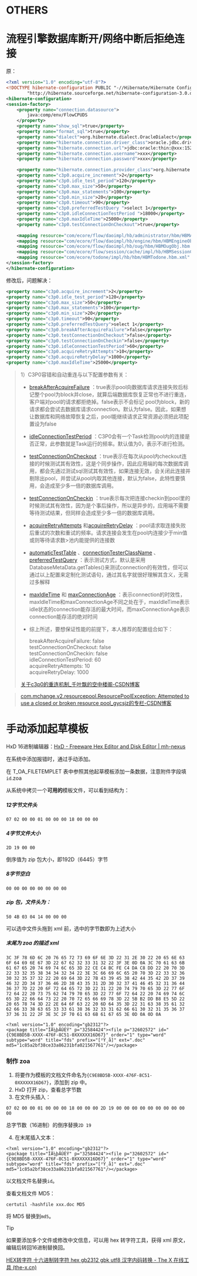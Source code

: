 # OTHERS



# 流程引擎数据库断开/网络中断后拒绝连接

原：

```xml
<?xml version="1.0" encoding="utf-8"?>
<!DOCTYPE hibernate-configuration PUBLIC "-//Hibernate/Hibernate Configuration DTD 3.0//EN"
        "http://hibernate.sourceforge.net/hibernate-configuration-3.0.dtd">
<hibernate-configuration>
<session-factory>
	<property name="connection.datasource">
		java:comp/env/FlowCPUDS
	</property>
	<property name="show_sql">true</property>
	<property name="format_sql">true</property> 	
	<property name="dialect">org.hibernate.dialect.OracleDialect</property>
	<property name="hibernate.connection.driver_class">oracle.jdbc.driver.OracleDriver </property>
    <property name="hibernate.connection.url">jdbc:oracle:thin:@xxx:1521/ORCL</property>
    <property name="hibernate.connection.username">xxx</property>
	<property name="hibernate.connection.password">xxx</property>
	
	<property name="hibernate.connection.provider_class">org.hibernate.connection.C3P0ConnectionProvider</property>
	<property name="c3p0.acquire_increment">2</property>
	<property name="c3p0.idle_test_period">120</property>
	<property name="c3p0.max_size">50</property>
	<property name="c3p0.max_statements">100</property>
	<property name="c3p0.min_size">20</property>
	<property name="c3p0.timeout">90</property>
	<property name="c3p0.preferredTestQuery ">select 1</property>
	<property name="c3p0.idleConnectionTestPeriod ">18000</property>
	<property name="c3p0.maxIdleTime">25000</property>
	<property name="c3p0.testConnectionOnCheckout">true</property>
	
	<mapping resource="com/ecore/flow/daoimpl/hb/administrator/hbm/HBMAdmObj.hbm.xml"/>
	<mapping resource="com/ecore/flow/daoimpl/hb/engine/hbm/HBMEngineObj.hbm.xml"/>
	<mapping resource="com/ecore/flow/daoimpl/hb/oug/hbm/HBMOugObj.hbm.xml"/>
	<mapping resource="com/ecore/flow/session/cache/impl/hb/HBMSessionCache.hbm.xml"/>
	<mapping resource="com/ecore/todone/impl/hb/hbm/HBMTodone.hbm.xml" />
</session-factory>
</hibernate-configuration>
```

修改后，问题解决：

```xml
<property name="c3p0.acquire_increment">2</property>
<property name="c3p0.idle_test_period">120</property>
<property name="c3p0.max_size">50</property>
<property name="c3p0.max_statements">100</property>
<property name="c3p0.min_size">20</property>
<property name="c3p0.timeout">90</property>
<property name="c3p0.preferredTestQuery">select 1</property>
<property name="c3p0.breakAfterAcquireFailure">false</property>
<property name="c3p0.testConnectionOnCheckout">false</property>
<property name="c3p0.testConnectionOnCheckin">false</property>
<property name="c3p0.idleConnectionTestPeriod">60</property>
<property name="c3p0.acquireRetryAttempts">10</property>
<property name="c3p0.acquireRetryDelay">1000</property>
<property name="c3p0.maxIdleTime">25000</property>
```

> 1）C3P0容错和自动重连与以下配置参数有关：
>
> - [breakAfterAcquireFailure](http://www.mchange.com/projects/c3p0/index.html#breakAfterAcquireFailure) ：true表示pool向数据库请求连接失败后标记整个pool为block并close，就算后端数据库恢复正常也不进行重连，客户端对pool的请求都拒绝掉。false表示不会标记 pool为block，新的请求都会尝试去数据库请求connection。默认为false。因此，如果想让数据库和网络故障恢复之后，pool能继续请求正常资源必须把此项配置设为false
>
> - [idleConnectionTestPeriod](http://www.mchange.com/projects/c3p0/index.html#idleConnectionTestPeriod) ：C3P0会有一个Task检测pool内的连接是否正常，此参数就是Task运行的频率。默认值为0，表示不进行检测。
>
> - [testConnectionOnCheckout](http://www.mchange.com/projects/c3p0/index.html#testConnectionOnCheckout) ：true表示在每次从pool内checkout连接的时候测试其有效性，这是个同步操作，因此应用端的每次数据库调用，都会先通过测试sql测试其有效性，如果连接无效，会关闭此连接并剔除出pool，并尝试从pool内取其他连接，默认为false，此特性要慎用，会造成至少多一倍的数据库调用。
>
> - [testConnectionOnCheckin](http://www.mchange.com/projects/c3p0/index.html#testConnectionOnCheckin) ：true表示每次把连接checkin到pool里的时候测试其有效性，因为是个事后操作，所以是异步的，应用端不需要等待测试结果，但同样会造成至少多一倍的数据库调用。
>
> - [acquireRetryAttempts](http://www.mchange.com/projects/c3p0/index.html#acquireRetryAttempts) 和[acquireRetryDelay](http://www.mchange.com/projects/c3p0/index.html#acquireRetryDelay) ：pool请求取连接失败后重试的次数和重试的频率。请求连接会发生在pool内连接少于min值或则等待请求数>池内能提供的连接数
>
> - [automaticTestTable](http://www.mchange.com/projects/c3p0/index.html#automaticTestTable) 、[connectionTesterClassName](http://www.mchange.com/projects/c3p0/index.html#connectionTesterClassName) 、[preferredTestQuery](http://www.mchange.com/projects/c3p0/index.html#preferredTestQuery) ：表示测试方式，默认是采用 DatabaseMetaData.getTables()来测试connection的有效性，但可以通过以上配置来定制化测试语句，通过其名字就很好理解其含义，无需过多解释
>
> - [maxIdleTime](http://www.mchange.com/projects/c3p0/index.html#maxIdleTime) 和 [maxConnectionAge](http://www.mchange.com/projects/c3p0/index.html#maxConnectionAge) ：表示connection的时效性，maxIdleTime和maxConnectionAge不同之处在于，maxIdleTime表示idle状态的connection能存活的最大时间，而maxConnectionAge表示connection能存活的绝对时间
>
> - 综上所述，要想保证性能的前提下，本人推荐的配置组合如下：
>
>   breakAfterAcquireFailure: false<br>
>   testConnectionOnCheckout: false<br>
>   testConnectionOnCheckin: false<br>
>   idleConnectionTestPeriod: 60<br>
>   acquireRetryAttempts: 10<br>
>   acquireRetryDelay: 1000<br>
>
> [关于c3p0的重连机制_千叶飘的空中楼阁-CSDN博客](https://blog.csdn.net/qianyepiao/article/details/5869936)

> [com.mchange.v2.resourcepool.ResourcePoolException: Attempted to use a closed or broken resource pool_gycsjz的专栏-CSDN博客](https://blog.csdn.net/gycsjz/article/details/45037607)

# 手动添加起草模板

HxD 16进制编辑器：[HxD - Freeware Hex Editor and Disk Editor | mh-nexus](https://mh-nexus.de/en/hxd/)

在系统中添加报错时，通过手动添加。

在 T_OA_FILETEMPLET 表中参照其他起草模板添加一条数据，注意附件字段填`id`.zoa

从系统中拷贝一个**可用的**模板文件，可以看到结构为：

##### 12字节文件头

```
07 02 00 00 01 00 00 00 18 00 00 00
```

##### 4字节文件大小

```
2D 19 00 00
```

倒序值为 zip 包大小，即192D（6445）字节

##### 8字节空白

```
00 00 00 00 00 00 00 00
```

##### zip 包，文件头为：

```
50 4B 03 04 14 00 00 00
```

可以选中文件头拖到 xml 前，选中的字节数即为上述大小

##### 末尾为 zoa 的描述 xml

```
3C 3F 78 6D 6C 20 76 65 72 73 69 6F 6E 3D 22 31 2E 30 22 20 65 6E 63 6F 64 69 6E 67 3D 22 67 62 32 33 31 32 22 3F 3E 0D 0A 3C 70 61 63 6B 61 67 65 20 74 69 74 6C 65 3D 22 CE C4 BC FE C4 DA C8 DD 22 20 70 3D 22 33 32 35 38 34 34 32 34 22 3E 3C 66 69 6C 65 20 70 3D 22 33 32 36 30 32 35 37 32 22 20 69 64 3D 22 7B 43 39 45 38 42 44 35 42 2D 37 39 46 32 2D 34 37 36 46 2D 38 43 35 31 2D 30 32 37 41 46 45 32 31 36 44 36 37 7D 22 20 6F 72 64 65 72 3D 22 31 22 20 74 79 70 65 3D 22 77 6F 72 64 22 20 73 75 62 74 79 70 65 3D 22 77 6F 72 64 22 20 74 69 74 6C 65 3D 22 66 64 73 22 20 70 72 65 66 69 78 3D 22 5B B2 DD B8 E5 5D 22 20 65 78 74 3D 22 2E 64 6F 63 22 20 6D 64 35 3D 22 31 63 38 35 61 32 62 66 33 38 63 65 33 33 61 38 36 32 33 31 62 66 61 30 32 31 35 36 37 37 36 31 22 2F 3E 3C 2F 70 61 63 6B 61 67 65 3E 0D 0A 0D 0A
```



```
<?xml version="1.0" encoding="gb2312"?>
<package title="ÎÄ¼þÄÚÈÝ" p="32584424"><file p="32602572" id="{C9E8BD5B-XXXX-476F-8C51-0XXXXXX16D67}" order="1" type="word" subtype="word" title="fds" prefix="[²Ý¸å]" ext=".doc" md5="1c85a2bf38ce33a86231bfa021567761"/></package>
```

### 制作 zoa

1. 将要作为模板的文档文件命名为`{C9E8BD5B-XXXX-476F-8C51-0XXXXXX16D67}`，添加到 zip 中。
2. HxD 打开 zip，查看总字节数
3. 在文件头插入：

```
07 02 00 00 01 00 00 00 18 00 00 00 2D 19 00 00 00 00 00 00 00 00 00 00
```
总字节数（16进制）的倒序替换`2D 19`

4. 在末尾插入文本：

```
<?xml version="1.0" encoding="gb2312"?>
<package title="ÎÄ¼þÄÚÈÝ" p="32584424"><file p="32602572" id="{C9E8BD5B-XXXX-476F-8C51-0XXXXXX16D67}" order="1" type="word" subtype="word" title="fds" prefix="[²Ý¸å]" ext=".doc" md5="1c85a2bf38ce33a86231bfa021567761"/></package>
```

以文档文件名替换`id`。

查看文档文件 MD5：

```
certutil -hashfile xxx.doc MD5
```

将 MD5 替换到`md5`。

> [!TIP]
>
> 如果要添加多个文件或修改中文信息，可以用 hex 转字符工具，获得 xml 原文，编辑后转回16进制替换回。
>
> [HEX转字符 十六进制转字符 hex gb2312 gbk utf8 汉字内码转换 - The X 在线工具 (the-x.cn)](https://the-x.cn/encodings/Hex.aspx)
